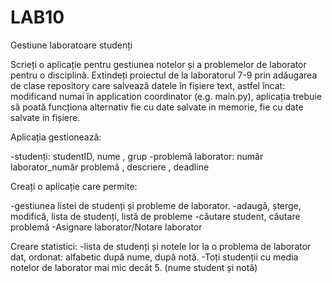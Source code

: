 # LAB10
Gestiune laboratoare studenți

Scrieți o aplicație pentru gestiunea notelor și a problemelor de laborator pentru o disciplină. Extindeți proiectul de la laboratorul 7-9 prin adăugarea de clase repository care salvează
datele în fișiere text, astfel încat: modificand numai în application coordinator (e.g. main.py),
aplicația trebuie să poată funcționa alternativ fie cu date salvate in memorie, fie cu date salvate
in fișiere.

Aplicația gestionează:

-studenți: studentID, nume , grup
-problemă laborator: număr laborator_număr problemă , descriere , deadline

Creați o aplicație care permite:

-gestiunea listei de studenți și probleme de laborator.
-adaugă, șterge, modifică, lista de studenți, listă de probleme
-căutare student, căutare problemă
-Asignare laborator/Notare laborator

Creare statistici:
-lista de studenți și notele lor la o problema de laborator dat, ordonat: alfabetic după nume, după notă.
-Toți studenții cu media notelor de laborator mai mic decât 5. (nume student și notă)
